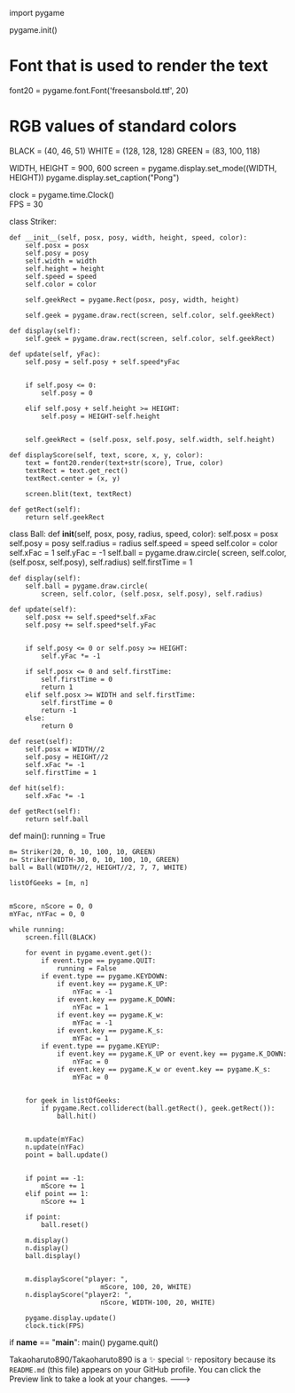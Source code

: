 import pygame
 
pygame.init()
 
# Font that is used to render the text
font20 = pygame.font.Font('freesansbold.ttf', 20)
 
# RGB values of standard colors
BLACK = (40, 46, 51)
WHITE = (128, 128, 128)
GREEN = (83, 100, 118)


WIDTH, HEIGHT = 900, 600
screen = pygame.display.set_mode((WIDTH, HEIGHT))
pygame.display.set_caption("Pong")
 
clock = pygame.time.Clock()    
FPS = 30
 
 
class Striker:

    def __init__(self, posx, posy, width, height, speed, color):
        self.posx = posx
        self.posy = posy
        self.width = width
        self.height = height
        self.speed = speed
        self.color = color

        self.geekRect = pygame.Rect(posx, posy, width, height)

        self.geek = pygame.draw.rect(screen, self.color, self.geekRect)

    def display(self):
        self.geek = pygame.draw.rect(screen, self.color, self.geekRect)
 
    def update(self, yFac):
        self.posy = self.posy + self.speed*yFac
 

        if self.posy <= 0:
            self.posy = 0

        elif self.posy + self.height >= HEIGHT:
            self.posy = HEIGHT-self.height
 

        self.geekRect = (self.posx, self.posy, self.width, self.height)
 
    def displayScore(self, text, score, x, y, color):
        text = font20.render(text+str(score), True, color)
        textRect = text.get_rect()
        textRect.center = (x, y)
 
        screen.blit(text, textRect)
 
    def getRect(self):
        return self.geekRect

 
 
class Ball:
    def __init__(self, posx, posy, radius, speed, color):
        self.posx = posx
        self.posy = posy
        self.radius = radius
        self.speed = speed
        self.color = color
        self.xFac = 1
        self.yFac = -1
        self.ball = pygame.draw.circle(
            screen, self.color, (self.posx, self.posy), self.radius)
        self.firstTime = 1
 
    def display(self):
        self.ball = pygame.draw.circle(
            screen, self.color, (self.posx, self.posy), self.radius)
 
    def update(self):
        self.posx += self.speed*self.xFac
        self.posy += self.speed*self.yFac
 

        if self.posy <= 0 or self.posy >= HEIGHT:
            self.yFac *= -1
 
        if self.posx <= 0 and self.firstTime:
            self.firstTime = 0
            return 1
        elif self.posx >= WIDTH and self.firstTime:
            self.firstTime = 0
            return -1
        else:
            return 0
 
    def reset(self):
        self.posx = WIDTH//2
        self.posy = HEIGHT//2
        self.xFac *= -1
        self.firstTime = 1

    def hit(self):
        self.xFac *= -1
 
    def getRect(self):
        return self.ball
 

def main():
    running = True
 

    m= Striker(20, 0, 10, 100, 10, GREEN)
    n= Striker(WIDTH-30, 0, 10, 100, 10, GREEN)
    ball = Ball(WIDTH//2, HEIGHT//2, 7, 7, WHITE)
 
    listOfGeeks = [m, n]
 

    mScore, nScore = 0, 0
    mYFac, nYFac = 0, 0
 
    while running:
        screen.fill(BLACK)
 
        for event in pygame.event.get():
            if event.type == pygame.QUIT:
                running = False
            if event.type == pygame.KEYDOWN:
                if event.key == pygame.K_UP:
                    nYFac = -1
                if event.key == pygame.K_DOWN:
                    nYFac = 1
                if event.key == pygame.K_w:
                    mYFac = -1
                if event.key == pygame.K_s:
                    mYFac = 1
            if event.type == pygame.KEYUP:
                if event.key == pygame.K_UP or event.key == pygame.K_DOWN:
                    nYFac = 0
                if event.key == pygame.K_w or event.key == pygame.K_s:
                    mYFac = 0
 

        for geek in listOfGeeks:
            if pygame.Rect.colliderect(ball.getRect(), geek.getRect()):
                ball.hit()
 

        m.update(mYFac)
        n.update(nYFac)
        point = ball.update()
 

        if point == -1:
            mScore += 1
        elif point == 1:
            nScore += 1

        if point:   
            ball.reset()
 
        m.display()
        n.display()
        ball.display()
 
  
        m.displayScore("player: ", 
                           mScore, 100, 20, WHITE)
        n.displayScore("player2: ", 
                           nScore, WIDTH-100, 20, WHITE)
 
        pygame.display.update()
        clock.tick(FPS)     
 
 
if __name__ == "__main__":
    main()
    pygame.quit()

Takaoharuto890/Takaoharuto890 is a ✨ special ✨ repository because its `README.md` (this file) appears on your GitHub profile.
You can click the Preview link to take a look at your changes.
--->
